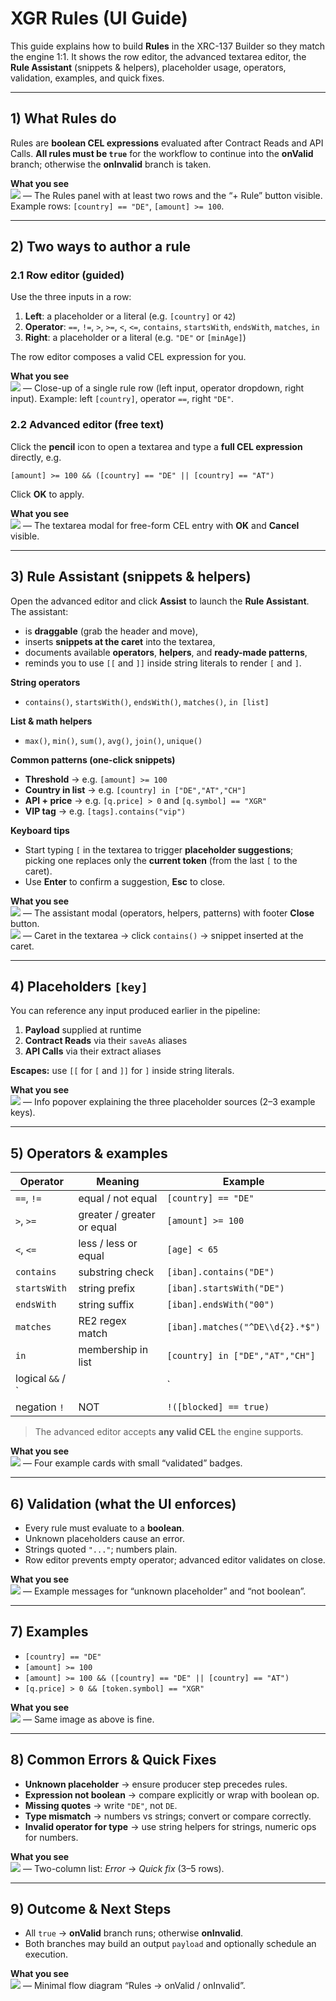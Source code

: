 # XGR Rules (UI Guide)

This guide explains how to build **Rules** in the XRC-137 Builder so they match the engine 1:1. It shows the row editor, the advanced textarea editor, the **Rule Assistant** (snippets & helpers), placeholder usage, operators, validation, examples, and quick fixes.

---

## 1) What Rules do

Rules are **boolean CEL expressions** evaluated after Contract Reads and API Calls. **All rules must be `true`** for the workflow to continue into the **onValid** branch; otherwise the **onInvalid** branch is taken.

**What you see**  
![](https://raw.githubusercontent.com/xgr-network/XGR/main/pictures/ui/builder137/rules-panel-main.png) — The Rules panel with at least two rows and the “+ Rule” button visible. Example rows: `[country] == "DE"`, `[amount] >= 100`.

---

## 2) Two ways to author a rule

### 2.1 Row editor (guided)
Use the three inputs in a row:
1) **Left**: a placeholder or a literal (e.g. `[country]` or `42`)
2) **Operator**: `==`, `!=`, `>`, `>=`, `<`, `<=`, `contains`, `startsWith`, `endsWith`, `matches`, `in`
3) **Right**: a placeholder or a literal (e.g. `"DE"` or `[minAge]`)

The row editor composes a valid CEL expression for you.

**What you see**  
![](https://raw.githubusercontent.com/xgr-network/XGR/main/pictures/ui/builder137/rules-row-editor.png) — Close-up of a single rule row (left input, operator dropdown, right input). Example: left `[country]`, operator `==`, right `"DE"`.

### 2.2 Advanced editor (free text)
Click the **pencil** icon to open a textarea and type a **full CEL expression** directly, e.g.
```
[amount] >= 100 && ([country] == "DE" || [country] == "AT")
```
Click **OK** to apply.

**What you see**  
![](https://raw.githubusercontent.com/xgr-network/XGR/main/pictures/ui/builder137/rules-advanced-editor.png) — The textarea modal for free-form CEL entry with **OK** and **Cancel** visible.

---

## 3) Rule Assistant (snippets & helpers)

Open the advanced editor and click **Assist** to launch the **Rule Assistant**. The assistant:
- is **draggable** (grab the header and move),
- inserts **snippets at the caret** into the textarea,
- documents available **operators**, **helpers**, and **ready-made patterns**,
- reminds you to use `[[` and `]]` inside string literals to render `[` and `]`.

**String operators**
- `contains()`, `startsWith()`, `endsWith()`, `matches()`, `in [list]`

**List & math helpers**
- `max()`, `min()`, `sum()`, `avg()`, `join()`, `unique()`

**Common patterns (one-click snippets)**
- **Threshold** → e.g. `[amount] >= 100`
- **Country in list** → e.g. `[country] in ["DE","AT","CH"]`
- **API + price** → e.g. `[q.price] > 0` and `[q.symbol] == "XGR"`
- **VIP tag** → e.g. `[tags].contains("vip")`

**Keyboard tips**
- Start typing `[` in the textarea to trigger **placeholder suggestions**; picking one replaces only the **current token** (from the last `[` to the caret).
- Use **Enter** to confirm a suggestion, **Esc** to close.

**What you see**  
![](https://raw.githubusercontent.com/xgr-network/XGR/main/pictures/ui/builder137/rules-assistant-modal.png) — The assistant modal (operators, helpers, patterns) with footer **Close** button.  
![](https://raw.githubusercontent.com/xgr-network/XGR/main/pictures/ui/builder137/rules-assistant-snippet-insert.png) — Caret in the textarea → click `contains()` → snippet inserted at the caret.

---

## 4) Placeholders `[key]`

You can reference any input produced earlier in the pipeline:

1) **Payload** supplied at runtime  
2) **Contract Reads** via their `saveAs` aliases  
3) **API Calls** via their extract aliases

**Escapes:** use `[[` for `[` and `]]` for `]` inside string literals.

**What you see**  
![](https://raw.githubusercontent.com/xgr-network/XGR/main/pictures/ui/builder137/rules-placeholder-help.png) — Info popover explaining the three placeholder sources (2–3 example keys).

---

## 5) Operators & examples

| Operator      | Meaning                         | Example                                  |
|---------------|----------------------------------|-------------------------------------------|
| `==`, `!=`    | equal / not equal               | `[country] == "DE"`                       |
| `>`, `>=`     | greater / greater or equal      | `[amount] >= 100`                         |
| `<`, `<=`     | less / less or equal            | `[age] < 65`                              |
| `contains`    | substring check                  | `[iban].contains("DE")`                   |
| `startsWith`  | string prefix                    | `[iban].startsWith("DE")`                 |
| `endsWith`    | string suffix                    | `[iban].endsWith("00")`                   |
| `matches`     | RE2 regex match                  | `[iban].matches("^DE\\d{2}.*$")`      |
| `in`          | membership in list               | `[country] in ["DE","AT","CH"]`           |
| logical `&&` / `||` | AND / OR                   | `[country] == "DE" && [amount] >= 100`    |
| negation `!`  | NOT                              | `!([blocked] == true)`                    |

> The advanced editor accepts **any valid CEL** the engine supports.

**What you see**  
![](https://raw.githubusercontent.com/xgr-network/XGR/main/pictures/ui/builder137/rules-examples-cards.png) — Four example cards with small “validated” badges.

---

## 6) Validation (what the UI enforces)

- Every rule must evaluate to a **boolean**.  
- Unknown placeholders cause an error.  
- Strings quoted `"..."`; numbers plain.  
- Row editor prevents empty operator; advanced editor validates on close.

**What you see**  
![](https://raw.githubusercontent.com/xgr-network/XGR/main/pictures/ui/builder137/rules-validation-errors.png) — Example messages for “unknown placeholder” and “not boolean”.

---

## 7) Examples

- `[country] == "DE"`  
- `[amount] >= 100`  
- `[amount] >= 100 && ([country] == "DE" || [country] == "AT")`  
- `[q.price] > 0 && [token.symbol] == "XGR"`

**What you see**  
![](https://raw.githubusercontent.com/xgr-network/XGR/main/pictures/ui/builder137/rules-examples-cards.png) — Same image as above is fine.

---

## 8) Common Errors & Quick Fixes

- **Unknown placeholder** → ensure producer step precedes rules.  
- **Expression not boolean** → compare explicitly or wrap with boolean op.  
- **Missing quotes** → write `"DE"`, not `DE`.  
- **Type mismatch** → numbers vs strings; convert or compare correctly.  
- **Invalid operator for type** → use string helpers for strings, numeric ops for numbers.

**What you see**  
![](https://raw.githubusercontent.com/xgr-network/XGR/main/pictures/ui/builder137/rules-troubleshooting.png) — Two-column list: *Error* → *Quick fix* (3–5 rows).

---

## 9) Outcome & Next Steps

- All `true` → **onValid** branch runs; otherwise **onInvalid**.  
- Both branches may build an output `payload` and optionally schedule an execution.

**What you see**  
![](https://raw.githubusercontent.com/xgr-network/XGR/main/pictures/ui/builder137/rules-outcome-branches.png) — Minimal flow diagram “Rules → onValid / onInvalid”.
